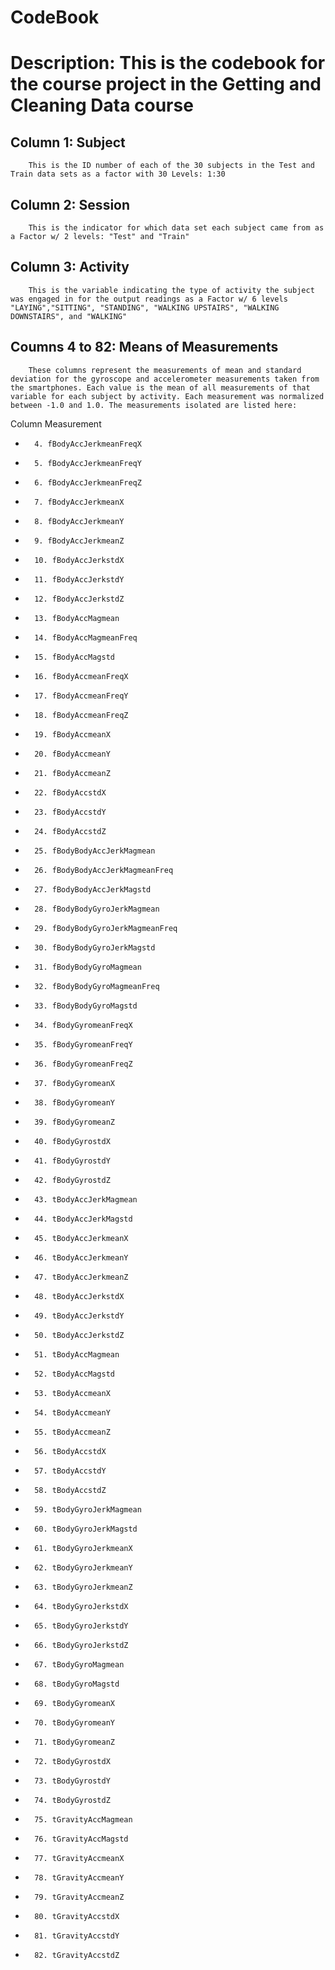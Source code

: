 CodeBook
========================================================

# Description: This is the codebook for the course project in the Getting and Cleaning Data course #

## Column 1: Subject ##
        This is the ID number of each of the 30 subjects in the Test and Train data sets as a factor with 30 Levels: 1:30

## Column 2: Session ##
        This is the indicator for which data set each subject came from as a Factor w/ 2 levels: "Test" and "Train"

## Column 3: Activity ##
        This is the variable indicating the type of activity the subject was engaged in for the output readings as a Factor w/ 6 levels "LAYING","SITTING", "STANDING", "WALKING UPSTAIRS", "WALKING DOWNSTAIRS", and "WALKING"

## Coumns 4 to 82: Means of Measurements ##
        These columns represent the measurements of mean and standard deviation for the gyroscope and accelerometer measurements taken from the smartphones. Each value is the mean of all measurements of that variable for each subject by activity. Each measurement was normalized between -1.0 and 1.0. The measurements isolated are listed here: 
Column        Measurement
*       4. fBodyAccJerkmeanFreqX
*       5. fBodyAccJerkmeanFreqY
*       6. fBodyAccJerkmeanFreqZ
*       7. fBodyAccJerkmeanX
*       8. fBodyAccJerkmeanY
*       9. fBodyAccJerkmeanZ
*       10. fBodyAccJerkstdX
*       11. fBodyAccJerkstdY
*       12. fBodyAccJerkstdZ
*       13. fBodyAccMagmean
*       14. fBodyAccMagmeanFreq
*       15. fBodyAccMagstd
*       16. fBodyAccmeanFreqX
*       17. fBodyAccmeanFreqY
*       18. fBodyAccmeanFreqZ
*       19. fBodyAccmeanX
*       20. fBodyAccmeanY
*       21. fBodyAccmeanZ
*       22. fBodyAccstdX
*       23. fBodyAccstdY
*       24. fBodyAccstdZ
*       25. fBodyBodyAccJerkMagmean
*       26. fBodyBodyAccJerkMagmeanFreq
*       27. fBodyBodyAccJerkMagstd
*       28. fBodyBodyGyroJerkMagmean
*       29. fBodyBodyGyroJerkMagmeanFreq
*       30. fBodyBodyGyroJerkMagstd
*       31. fBodyBodyGyroMagmean
*       32. fBodyBodyGyroMagmeanFreq
*       33. fBodyBodyGyroMagstd
*       34. fBodyGyromeanFreqX
*       35. fBodyGyromeanFreqY
*       36. fBodyGyromeanFreqZ
*       37. fBodyGyromeanX
*       38. fBodyGyromeanY
*       39. fBodyGyromeanZ
*       40. fBodyGyrostdX
*       41. fBodyGyrostdY
*       42. fBodyGyrostdZ
*       43. tBodyAccJerkMagmean
*       44. tBodyAccJerkMagstd
*       45. tBodyAccJerkmeanX
*       46. tBodyAccJerkmeanY
*       47. tBodyAccJerkmeanZ
*       48. tBodyAccJerkstdX
*       49. tBodyAccJerkstdY
*       50. tBodyAccJerkstdZ
*       51. tBodyAccMagmean
*       52. tBodyAccMagstd
*       53. tBodyAccmeanX
*       54. tBodyAccmeanY
*       55. tBodyAccmeanZ
*       56. tBodyAccstdX
*       57. tBodyAccstdY
*       58. tBodyAccstdZ
*       59. tBodyGyroJerkMagmean
*       60. tBodyGyroJerkMagstd
*       61. tBodyGyroJerkmeanX
*       62. tBodyGyroJerkmeanY
*       63. tBodyGyroJerkmeanZ
*       64. tBodyGyroJerkstdX
*       65. tBodyGyroJerkstdY
*       66. tBodyGyroJerkstdZ
*       67. tBodyGyroMagmean
*       68. tBodyGyroMagstd
*       69. tBodyGyromeanX
*       70. tBodyGyromeanY
*       71. tBodyGyromeanZ
*       72. tBodyGyrostdX
*       73. tBodyGyrostdY
*       74. tBodyGyrostdZ
*       75. tGravityAccMagmean
*       76. tGravityAccMagstd
*       77. tGravityAccmeanX
*       78. tGravityAccmeanY
*       79. tGravityAccmeanZ
*       80. tGravityAccstdX
*       81. tGravityAccstdY
*       82. tGravityAccstdZ
